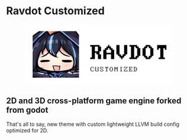# Ravdot Customized

<p align="center">
  <a href="https://github.com/ravimo42/ravdot-customized">
    <img src="logo_outlined.svg" width="400" alt="Ravdot Customized logo">
  </a>
</p>

## 2D and 3D cross-platform game engine forked from godot

That's all to say, new theme with custom lightweight LLVM build config optimized for 2D.
